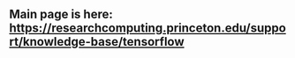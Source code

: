 ## Main page is here: <a href="https://researchcomputing.princeton.edu/support/knowledge-base/tensorflow">https://researchcomputing.princeton.edu/support/knowledge-base/tensorflow</a>

